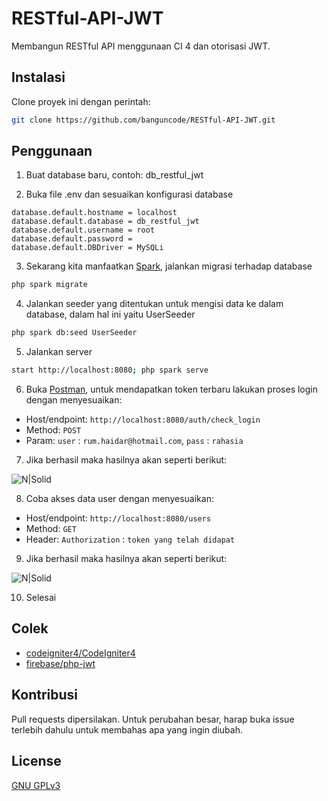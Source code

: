 # RESTful-API-JWT

Membangun RESTful API menggunaan CI 4 dan otorisasi JWT.

## Instalasi

Clone proyek ini dengan perintah:

```bash
git clone https://github.com/banguncode/RESTful-API-JWT.git
```

## Penggunaan

1. Buat database baru, contoh: db_restful_jwt

2. Buka file .env dan sesuaikan konfigurasi database

```env
database.default.hostname = localhost
database.default.database = db_restful_jwt
database.default.username = root
database.default.password = 
database.default.DBDriver = MySQLi
```

3. Sekarang kita manfaatkan [Spark](https://spark.apache.org/), jalankan migrasi terhadap database

```bash
php spark migrate
```

4. Jalankan seeder yang ditentukan untuk mengisi data ke dalam database, dalam hal ini yaitu UserSeeder


```bash
php spark db:seed UserSeeder
```

5. Jalankan server

```bash
start http://localhost:8080; php spark serve
```

6. Buka [Postman](https://www.postman.com/), untuk mendapatkan token terbaru lakukan proses login dengan menyesuaikan:
- Host/endpoint: `http://localhost:8080/auth/check_login`
- Method: `POST`
- Param: `user` : `rum.haidar@hotmail.com`, `pass` : `rahasia`

7. Jika berhasil maka hasilnya akan seperti berikut:

![N|Solid](https://raw.githubusercontent.com/banguncode/RESTful-API-JWT/master/screenshot/GetToken.PNG)

8. Coba akses data user dengan menyesuaikan:
- Host/endpoint: `http://localhost:8080/users`
- Method: `GET`
- Header: `Authorization` : `token yang telah didapat`

9. Jika berhasil maka hasilnya akan seperti berikut:

![N|Solid](https://raw.githubusercontent.com/banguncode/RESTful-API-JWT/master/screenshot/GetUsers.PNG)

10. Selesai

## Colek

- [codeigniter4/CodeIgniter4](https://github.com/codeigniter4/CodeIgniter4)
- [firebase/php-jwt](https://github.com/firebase/php-jwt)

## Kontribusi

Pull requests dipersilakan. Untuk perubahan besar, harap buka issue terlebih dahulu untuk membahas apa yang ingin diubah.

## License
[GNU GPLv3 ](https://choosealicense.com/licenses/gpl-3.0/)
